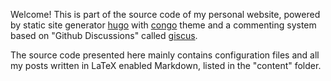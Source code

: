 Welcome! This is part of the source code of my personal website, powered by static site generator [hugo](https://gohugo.io) with [congo](https://jpanther.github.io/congo/) theme and a commenting system based on "Github Discussions" called [giscus](https://giscus.app). 

The source code presented here mainly contains configuration files and all my posts written in LaTeX enabled Markdown, listed in the "content" folder. 
